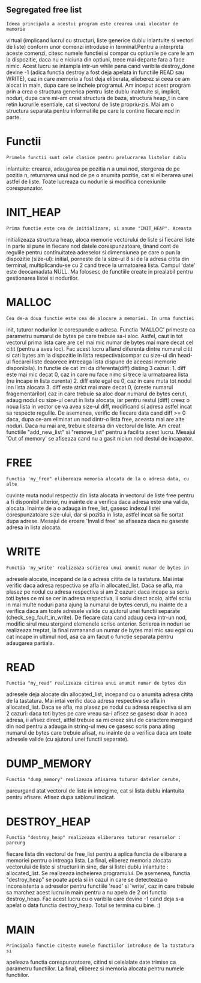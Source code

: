 
## Segregated free list
    Ideea principala a acestui program este crearea unui alocator de memorie
virtual (implicand lucrul cu structuri, liste generice dublu inlantuite si
vectori de liste) conform unor comenzi introduse in terminal.Pentru a
interpreta aceste comenzi, citesc numele functiei si compar cu optiunile pe
care le am la dispozitie, daca nu e niciuna din optiuni, trece mai departe
fara a face nimic. Acest lucru se intampla intr-un while pana cand varibila
destroy_done devine -1 (adica functia destroy a fost deja apelata in functiile
READ sau WRITE), caz in care memoria a fost deja eliberata, elieberez si ceea
ce am alocat in main, dupa care se incheie programul.
	Am inceput acest program prin a crea o structura generica pentru liste
dublu inalntuite si, implicit, noduri, dupa care mi-am creat structura de baza,
structura heap_t in care retin lucrurile esentiale, cat si vectorul de liste
propriu-zis. Mai am o structura separata pentru informatiile pe care le
contine fiecare nod in parte.

# Functii
	Primele functii sunt cele clasice pentru prelucrarea listelor dublu
inlantuite: crearea, adaugarea pe pozitia n a unui nod, stergerea de pe
pozitia n, returnarea unui nod de pe o anumita pozitie, cat si eliberarea
unei astfel de liste. Toate lucreaza cu nodurile si modifica conexiunile
corespunzator.

# INIT_HEAP
	Prima functie este cea de initializare, si anume "INIT_HEAP". Aceasta
initializeaza structura heap, aloca memorie vectorului de liste si fiecarei
liste in parte si pune in fiecare nod datele corespunzatoare, tinand cont de
regulile pentru continuitatea adreselor si dimensiunea pe care o pun la
dispozitie (size-ul): initial, porneste de la size-ul 8 si de la adresa citita
din terminal, multiplicandu-se cu 2 cand trece la urmatoarea lista. Campul
'date' este deocamadata NULL. Ma folosesc de functiile create in prealabil
pentru gestionarea listei si nodurilor.

# MALLOC
	Cea de-a doua functie este cea de alocare a memoriei. In urma functiei
init, tuturor nodurilor le corespunde o adresa. Functia 'MALLOC' primeste ca
parametru numarul de bytes pe care trebuie sa-i aloc. Astfel, caut in tot
vectorul prima lista care are cel mai mic numar de bytes mai mare decat cel
citit (pentru a avea loc). Fac acest lucru afland diferenta dintre numarul
citit si cati bytes am la dispozitie in lista respectiva(compar cu size-ul
din head-ul fiecarei liste deaorece intreeaga lista dispune de aceeasi memorie
disponibila). In functie de cat imi da diferenta(diff) disting 3 cazuri:
	1. diff este mai mic decat 0, caz in care nu face nimc si trece la
urmatoarea lista (nu incape in lista curenta)
	2. diff este egal cu 0, caz in care muta tot nodul inn lista alocata
	3. diff este strict mai mare decat 0, (creste numarul fragementarilor)
caz in care trebuie sa aloc doar numarul de bytes ceruti, adaug nodul cu
size-ul cerut in lista alocata, iar pentru restul (diff) creez o noua lista
in vector ce va avea size-ul diff, modificand si adresa astfel incat sa
respecte regulile. De asemenea, verific de fiecare data cand diff >= 0 daca,
dupa ce-am eliminat un nod dintr-o lista free, aceasta mai are alte noduri.
Daca nu mai are, trebuie stearsa din vectorul de liste. Am creat functiile
"add_new_list" si "remove_list" pentru a facilita acest lucru. Mesajul
'Out of memory' se afiseaza cand nu a gasit niciun nod destul de incapator.

# FREE
	Functia 'my_free" elibereaza memoria alocata de la o adresa data, cu alte
cuvinte muta nodul respectiv din lista alocata in vectorul de liste free
pentru a fi disponibil ulterior, nu inainte de a verifica daca adresa este
una valida, alocata. Inainte de a o adauga in free_list, gasesc indexul listei
corespunzatoare size-ului, dar si pozitia in lista, astfel incat sa fie sortat
dupa adrese. Mesajul de eroare 'Invalid free' se afiseaza daca nu gaseste
adresa in lista alocata.

# WRITE
	Functia 'my_write' realizeaza scrierea unui anumit numar de bytes in
adresele alocate, incepand de la o adresa citita de la tastatura. Mai intai
verific daca adresa respectiva se afla in allocated_list. Daca se afla, ma
plasez pe nodul cu adresa respectiva si am 2 cazuri: daca incape sa scriu
toti bytes ce mi se cer in adresa respectiva, ii scriu direct acolo, altfel
scriu in mai multe noduri pana ajung la numarul de bytes ceruti, nu inainte
de a verifica daca am toate adresele valide cu ajutorul unei functii separate
(check_seg_fault_in_write). De fiecare data cand adaug ceva intr-un nod,
modific sirul meu stergand elemenele scrise anterior. Scrierea in noduri se
realizeaza treptat, la final ramanand un numar de bytes mai mic sau egal cu
cat incape in ultimul nod, asa ca am facut o functie separata pentru adaugarea
partiala.

# READ
	Functia "my_read" realizeaza citirea unui anumit numar de bytes din
adresele deja alocate din allocated_list, incepand cu o anumita adresa citita
de la tastatura. Mai intai verific daca adresa respectiva se afla in
allocated_list. Daca se afla, ma plasez pe nodul cu adresa respectiva si am 2
cazuri: daca toti bytes pe care vreau sa-i afisez se gasesc doar in acea adresa,
ii afisez direct, altfel trebuie sa mi creez sirul de caractere mergand din
nod pentru a adauga in string-ul meu ce gasesc scris pana ating numarul de
bytes care trebuie afisat, nu inainte de a verifica daca am toate adresele
valide (cu ajutorul unei functii separate).

# DUMP_MEMORY
	Functia "dump_memory" realizeaza afisarea tuturor datelor cerute,
parcurgand atat vectorul de liste in intregime, cat si lista dublu inlantuita
pentru afisare. Afisez dupa sablonul indicat.

# DESTROY_HEAP
	Functia "destroy_heap" realizeaza eliberarea tuturor resurselor : parcurg
fiecare lista din vectorul de free_list pentru a aplica functia de eliberare a
memoriei pentru o intreaga lista. La final, eliberez memoria alocata
vectorului de liste si structurii in sine, dar si listei dublu inlantuite :
allocated_list. Se realizeaza incheierea programului. De asemenea, functia
"destroy_heap" se poate apela si in cazul in care se detecteaza o inconsistenta
a adreselor pentru functiile 'read' si 'write', caz in care trebuie sa marchez
acest lucru in main pentru a nu apela de 2 ori functia destroy_heap. Fac acest
lucru cu o varibila care devine -1 cand deja s-a apelat o data functia
destroy_heap. Totul se termina cu bine. :)

# MAIN
	Principala functie citeste numele functiilor introduse de la tastatura si
apeleaza functia corespunzatoare, citind si celelalate date trimise ca
parametru functiilor. La final, eliberez si memoria alocata pentru numele
functiilor.

